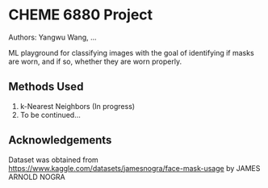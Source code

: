 # CHEME 6880 Project

Authors: Yangwu Wang, ...

ML playground for classifying images with the goal of identifying if masks 
are worn, and if so, whether they are worn properly.

## Methods Used

1. k-Nearest Neighbors (In progress)
2. To be continued...

## Acknowledgements

Dataset was obtained from https://www.kaggle.com/datasets/jamesnogra/face-mask-usage by JAMES ARNOLD NOGRA
